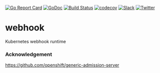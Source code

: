 [![Go Report Card](https://goreportcard.com/badge/kmodules.xyz/webhook-runtime)](https://goreportcard.com/report/kmodules.xyz/webhook-runtime)
[![GoDoc](https://godoc.org/kmodules.xyz/webhook-runtime?status.svg "GoDoc")](https://godoc.org/kmodules.xyz/webhook-runtime)
[![Build Status](https://github.com/kmodules/webhook-runtime/workflows/CI/badge.svg)](https://github.com/kmodules/webhook-runtime/actions?workflow=CI)
[![codecov](https://codecov.io/gh/kmodules/webhook-runtime/branch/master/graph/badge.svg)](https://codecov.io/gh/kmodules/webhook-runtime)
[![Slack](https://slack.appscode.com/badge.svg)](https://slack.appscode.com)
[![Twitter](https://img.shields.io/twitter/follow/appscodehq.svg?style=social&logo=twitter&label=Follow)](https://twitter.com/intent/follow?screen_name=AppsCodeHQ)

# webhook
Kubernetes webhook runtime

### Acknowledgement
https://github.com/openshift/generic-admission-server
